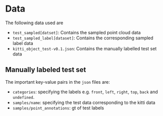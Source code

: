 # Data

The following data used are

- `test_sampled[datset]`: Contains the sampled point cloud data
- `test_sampled_label[dataset]`: Contains the corresponding sampled label data
- `kitti_object_test-v0.1.json`: Contains the manually labelled test set data

## Manually labeled test set

The important key-value pairs in the `json` files are:

- `categories`: specifying the labels e.g. `front`, `left`, `right`, `top`, `back` and `undefined`.
- `samples/name`: specifying the test data corresponding to the kitti data
- `samples/point_annotations`: gt of test labels
